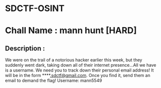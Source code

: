 # SDCTF-OSINT
# **Chall Name** : mann hunt [HARD] 
## Description : 
We were on the trail of a notorious hacker earlier this week, but they suddenly went dark, taking down all of their internet presence...All we have is a username. We need you to track down their personal email address! It will be in the form ****.sdctf@gmail.com. Once you find it, send them an email to demand the flag!
Username:
mann5549
